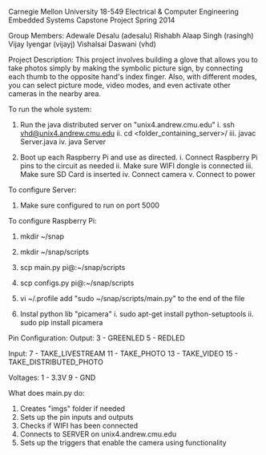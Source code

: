 Carnegie Mellon University
18-549 Electrical & Computer Engineering Embedded Systems Capstone Project
Spring 2014

Group Members:
Adewale Desalu (adesalu)
Rishabh Alaap Singh (rasingh)
Vijay Iyengar (vijayj)
Vishalsai Daswani (vhd)

Project Description:
This project involves building a glove that allows you to take photos simply by making the symbolic picture sign, by connecting each thumb to the opposite hand's index finger. Also, with different modes, you can select picture mode, video modes, and even activate other cameras in the nearby area.

To run the whole system:
1. Run the java distributed server on "unix4.andrew.cmu.edu"
    i. ssh vhd@unix4.andrew.cmu.edu
    ii. cd <folder_containing_server>/
    iii. javac Server.java
    iv. java Server

2. Boot up each Raspberry Pi and use as directed.
    i. Connect Raspberry Pi pins to the circuit as needed
    ii. Make sure WIFI dongle is connected
    iii. Make sure SD Card is inserted
    iv. Connect camera
    v. Connect to power



To configure Server:
1. Make sure configured to run on port 5000


To configure Raspberry Pi:
1. mkdir ~/snap
2. mkdir ~/snap/scripts
3. scp main.py pi@<ipaddr>:~/snap/scripts
4. scp configs.py pi@<ipaddr>:~/snap/scripts
5. vi ~/.profile
    add "sudo ~/snap/scripts/main.py" to the end of the file

6. Instal python lib "picamera"
    i. sudo apt-get install python-setuptools
    ii. sudo pip install picamera



Pin Configuration:
Output:
    3 - GREENLED
    5 - REDLED

Input:
    7 - TAKE_LIVESTREAM
    11 - TAKE_PHOTO
    13 - TAKE_VIDEO
    15 - TAKE_DISTRIBUTED_PHOTO

Voltages:
    1 - 3.3V
    9 - GND



What does main.py do:
1. Creates "imgs" folder if needed
2. Sets up the pin inputs and outputs
3. Checks if WIFI has been connected
4. Connects to SERVER on unix4.andrew.cmu.edu
5. Sets up the triggers that enable the camera using functionality


